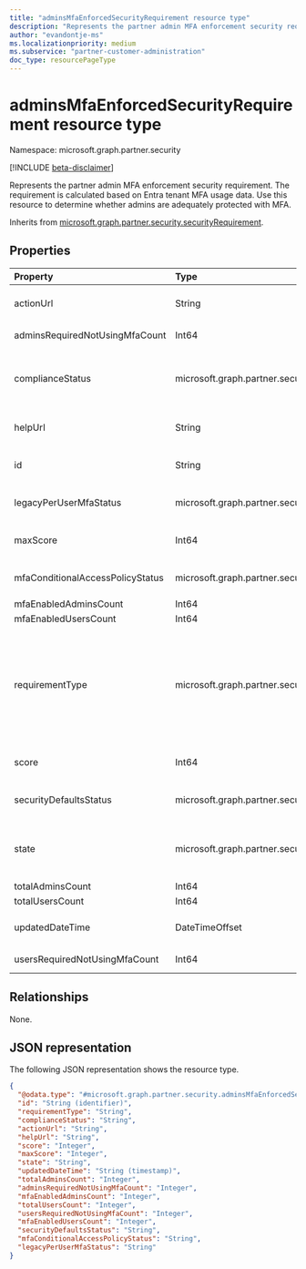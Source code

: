 ```yaml
---
title: "adminsMfaEnforcedSecurityRequirement resource type"
description: "Represents the partner admin MFA enforcement security requirement from the partner security score."
author: "evandontje-ms"
ms.localizationpriority: medium
ms.subservice: "partner-customer-administration"
doc_type: resourcePageType
---
```


# adminsMfaEnforcedSecurityRequirement resource type

Namespace: microsoft.graph.partner.security

[!INCLUDE [beta-disclaimer](../../includes/beta-disclaimer.md)]

Represents the partner admin MFA enforcement security requirement. The requirement is calculated based on Entra tenant MFA usage data. Use this resource to determine whether admins are adequately protected with MFA. 

Inherits from [microsoft.graph.partner.security.securityRequirement](../resources/partner-security-securityrequirement.md).

## Properties
|Property|Type|Description|
|:---|:---|:---|
|actionUrl|String|The link to site where the admin can take action on the requirement. Inherited from [microsoft.graph.partner.security.securityRequirement](../resources/partner-security-securityrequirement.md).|
|adminsRequiredNotUsingMfaCount|Int64|The number of admins who are required to use MFA, but haven't completed registration.|
|complianceStatus|microsoft.graph.partner.security.complianceStatus|Indicates whether the partner is compliant with this requirement. Inherited from [microsoft.graph.partner.security.securityRequirement](../resources/partner-security-securityrequirement.md). The possible values are: `compliant`, `noncomplaint`, `unknownFutureValue`.|
|helpUrl|String|The link to documentation for the requirement. Inherited from [microsoft.graph.partner.security.securityRequirement](../resources/partner-security-securityrequirement.md).|
|id|String|The unique identifier for the requirement. Inherited from [microsoft.graph.partner.security.securityRequirement](../resources/partner-security-securityrequirement.md).|
|legacyPerUserMfaStatus|microsoft.graph.partner.security.policyStatus|The status of per-user MFA in the partner tenant. The possible values are: `enabled`, `disabled`, `unknownFutureValue`.|
|maxScore|Int64|The maximum score possible for the requirement. Inherited from [microsoft.graph.partner.security.securityRequirement](../resources/partner-security-securityrequirement.md).|
|mfaConditionalAccessPolicyStatus|microsoft.graph.partner.security.policyStatus|The status of conditional access policies in the partner tenant. The possible values are: `enabled`, `disabled`, `unknownFutureValue`.|
|mfaEnabledAdminsCount|Int64|The number of admins who are using MFA.|
|mfaEnabledUsersCount|Int64|The number of users who are using MFA.|
|requirementType|microsoft.graph.partner.security.securityRequirementType|The type of the requirement. The value is always `mfaEnforcedForAdminsOfCustomers` for this requirement. Inherited from [microsoft.graph.partner.security.securityRequirement](../resources/partner-security-securityrequirement.md). The possible values are: `mfaEnforcedForAdmins`, `mfaEnforcedForAdminsOfCustomers`, `securityAlertsPromptlyResolved`, `securityContactProvided`, `spendingBudgetSetForCustomerAzureSubscriptions`, `unknownFutureValue`.|
|score|Int64|The score received for this requirement. Inherited from [microsoft.graph.partner.security.securityRequirement](../resources/partner-security-securityrequirement.md).|
|securityDefaultsStatus|microsoft.graph.partner.security.policyStatus|The status of security defaults in the partner tenant. The possible values are: `enabled`, `disabled`, `unknownFutureValue`.|
|state|microsoft.graph.partner.security.securityRequirementState|Indicates whether the requirement is in preview or is fully released. Inherited from [microsoft.graph.partner.security.securityRequirement](../resources/partner-security-securityrequirement.md). The possible values are: `active`, `preview`, `unknownFutureValue`.|
|totalAdminsCount|Int64|The total number of admins in the partner's tenant.|
|totalUsersCount|Int64|The total number of users in the partner's tenant.|
|updatedDateTime|DateTimeOffset|The date the requirement properties were last updated. Inherited from [microsoft.graph.partner.security.securityRequirement](../resources/partner-security-securityrequirement.md).|
|usersRequiredNotUsingMfaCount|Int64|The number of users who are required to use MFA, but haven't completed registration.|

## Relationships
None.

## JSON representation
The following JSON representation shows the resource type.
<!-- {
  "blockType": "resource",
  "keyProperty": "id",
  "@odata.type": "microsoft.graph.partner.security.adminsMfaEnforcedSecurityRequirement",
  "baseType": "microsoft.graph.partner.security.securityRequirement",
  "openType": false
}
-->
``` json
{
  "@odata.type": "#microsoft.graph.partner.security.adminsMfaEnforcedSecurityRequirement",
  "id": "String (identifier)",
  "requirementType": "String",
  "complianceStatus": "String",
  "actionUrl": "String",
  "helpUrl": "String",
  "score": "Integer",
  "maxScore": "Integer",
  "state": "String",
  "updatedDateTime": "String (timestamp)",
  "totalAdminsCount": "Integer",
  "adminsRequiredNotUsingMfaCount": "Integer",
  "mfaEnabledAdminsCount": "Integer",
  "totalUsersCount": "Integer",
  "usersRequiredNotUsingMfaCount": "Integer",
  "mfaEnabledUsersCount": "Integer",
  "securityDefaultsStatus": "String",
  "mfaConditionalAccessPolicyStatus": "String",
  "legacyPerUserMfaStatus": "String"
}
```

